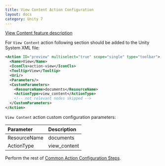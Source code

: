 ```yaml
---
title: View Content Action Configuration
layout: docs
category: Unity 7
---
```

[View Content feature description](../../features/document-management/view-content.md)

For `View Content` action following section should be added to the Unity System XML file:
 
```xml
<Action ID="preview" multiselect="true" scope="single" type="toolbar">
  <Name>View</Name>
  <IconCls>action-view</IconCls>
  <Tooltip>View</Tooltip>
  <Uri/>
  <Parameters/>
  <CustomParameters>
    <ResourceName>documents</ResourceName>
    <ActionType>view_content</ActionType>
    <!-- not relevant nodes skipped -->
  </CustomParameters>
</Action>
```

`View Content` action custom configuration parameters:

| Parameter   | Description |
|:------------|:------------|
|ResourceName | documents   |
|ActionType   | view_content|

Perform the rest of [Common Action Configuration Steps](../actions.md#common-actions-configuration-steps). 